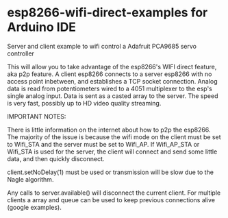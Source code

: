# esp8266-wifi-direct-examples for Arduino IDE
Server and client example to wifi control a Adafruit PCA9685 servo controller

This will allow you to take advantage of the esp8266's WIFI direct feature, aka p2p feature.  A client esp8266 connects to a server esp8266 with no access point inbetween, and establishes a TCP socket connection.  Analog data is read from potentiometers wired to a 4051 multiplexer to the esp's single analog input.  Data is sent as a casted array to the server.  The speed is very fast, possibly up to HD video quality streaming.

IMPORTANT NOTES:

There is little information on the internet about how to p2p the esp8266.  The majority of the issue is because the wifi mode on the client must be set to Wifi_STA and the server must be set to Wifi_AP.  If Wifi_AP_STA or Wifi_STA is used for the server, the client will connect and send some little data, and then quickly disconnect.

client.setNoDelay(1) must be used or transmission will be slow due to the Nagle algorithm.

Any calls to server.available() will disconnect the current client.  For multiple clients a array and queue can be used to keep previous connections alive (google examples).
